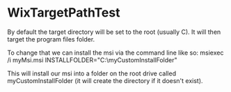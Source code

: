 # WixTargetPathTest

<Directory Id="TARGETDIR" Name="SourceDir">
	<Directory Id="ProgramFilesFolder">
		<Directory Id="INSTALLFOLDER" Name="WixTest.Installer" />
	</Directory>
</Directory>

By default the target directory will be set to the root (usually C). It will then target the program files folder.

To change that we can install the msi via the command line like so: msiexec /i myMsi.msi INSTALLFOLDER="C:\myCustomInstallFolder"

This will install our msi into a folder on the root drive called myCustomInstallFolder (it will create the directory if it doesn't exist).
